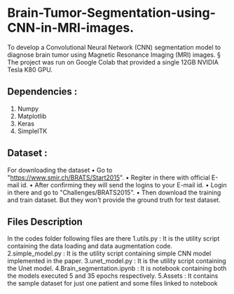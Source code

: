 # Brain-Tumor-Segmentation-using-CNN-in-MRI-images.
To develop a Convolutional Neural Network (CNN) segmentation model to diagnose  brain   tumor    using Magnetic Resonance Imaging (MRI) images. 
§ The project was run on Google Colab that provided a single 12GB NVIDIA Tesla K80 GPU.

## Dependencies :
 1. Numpy
 2. Matplotlib
 3. Keras
 4. SimpleITK
  
 ## Dataset :
  For downloading the dataset
 • Go to "https://www.smir.ch/BRATS/Start2015".
 • Regiter in there with official E-mail id.
 • After confirming they will send the logins to your E-mail id.
 • Login in there and go to "Challenges/BRATS2015".
 • Then download the training and train dataset. But they won't provide the ground truth for test dataset.
  
 ## Files Description
 In the codes folder following files are there
 1.utils.py                 : It is the utility script containing the data loading and data augmentation code.
 2.simple_model.py          : It is the utility script containing simple CNN model implemented in the paper.
 3.unet_model.py            : It is the utility script containing the Unet model.
 4.Brain_segmentation.ipynb : It is notebook containing both the models executed 5 and 35 epochs respectively.
 5.Assets 		    : It contains the sample dataset for just one patient and some files linked to notebook

